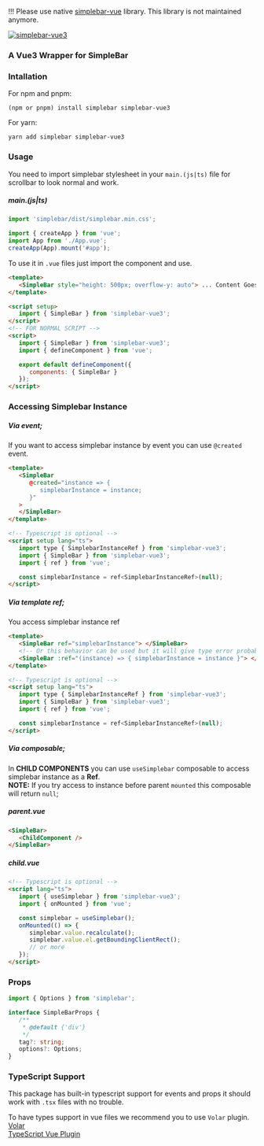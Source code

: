 !!! Please use native [simplebar-vue](https://www.npmjs.com/package/simplebar-vue) library. This library is not maintained anymore.

[![simplebar-vue3](https://img.shields.io/npm/v/simplebar-vue3)](https://npmjs.com/package/simplebar-vue3)

### A Vue3 Wrapper for SimpleBar

### Intallation

For npm and pnpm:

```
(npm or pnpm) install simplebar simplebar-vue3
```

For yarn:

```
yarn add simplebar simplebar-vue3
```

### Usage

You need to import simplebar stylesheet in your `main.(js|ts)` file for scrollbar to look normal and work. <br>

##### main.(js|ts)

```ts
import 'simplebar/dist/simplebar.min.css';

import { createApp } from 'vue';
import App from './App.vue';
createApp(App).mount('#app');
```

To use it in `.vue` files just import the component and use.

```html
<template>
   <SimpleBar style="height: 500px; overflow-y: auto"> ... Content Goes here </SimpleBar>
</template>

<script setup>
   import { SimpleBar } from 'simplebar-vue3';
</script>
<!-- FOR NORMAL SCRIPT -->
<script>
   import { SimpleBar } from 'simplebar-vue3';
   import { defineComponent } from 'vue';

   export default defineComponent({
      components: { SimpleBar }
   });
</script>
```

### Accessing Simplebar Instance

##### Via event;

If you want to access simplebar instance by event you can use `@created` event.

```html
<template>
   <SimpleBar
      @created="instance => {
         simplebarInstance = instance;
      }"
   >
   </SimpleBar>
</template>

<!-- Typescript is optional -->
<script setup lang="ts">
   import type { SimplebarInstanceRef } from 'simplebar-vue3';
   import { SimpleBar } from 'simplebar-vue3';
   import { ref } from 'vue';

   const simplebarInstance = ref<SimplebarInstanceRef>(null);
</script>
```

##### Via template ref;

You access simplebar instance ref

```html
<template>
   <SimpleBar ref="simplebarInstance"> </SimpleBar>
   <!-- Or this behavior can be used but it will give type error probably -->
   <SimpleBar :ref="(instance) => { simplebarInstance = instance }"> </SimpleBar>
</template>

<!-- Typescript is optional -->
<script setup lang="ts">
   import type { SimplebarInstanceRef } from 'simplebar-vue3';
   import { SimpleBar } from 'simplebar-vue3';
   import { ref } from 'vue';

   const simplebarInstance = ref<SimplebarInstanceRef>(null);
</script>
```

##### Via composable;

In **CHILD COMPONENTS** you can use `useSimplebar` composable to access simplebar instance as a **Ref**. <br>
**NOTE:** If you try access to instance before parent `mounted` this composable will return `null`;

##### parent.vue

```html
<SimpleBar>
   <ChildComponent />
</SimpleBar>
```

##### child.vue

```html
<!-- Typescript is optional -->
<script lang="ts">
   import { useSimplebar } from 'simplebar-vue3';
   import { onMounted } from 'vue';

   const simplebar = useSimplebar();
   onMounted(() => {
      simplebar.value.recalculate();
      simplebar.value.el.getBoundingClientRect();
      // or more
   });
</script>
```

### Props

```ts
import { Options } from 'simplebar';

interface SimpleBarProps {
   /**
    * @default {'div'}
    */
   tag?: string;
   options?: Options;
}
```

### TypeScript Support

This package has built-in typescript support for events and props it should work with `.tsx` files with no trouble.

To have types support in vue files we recommend you to use `Volar` plugin. <br>
[Volar](https://marketplace.visualstudio.com/items?itemName=johnsoncodehk.volar) <br>
[TypeScript Vue Plugin](https://marketplace.visualstudio.com/items?itemName=johnsoncodehk.vscode-typescript-vue-plugin)
